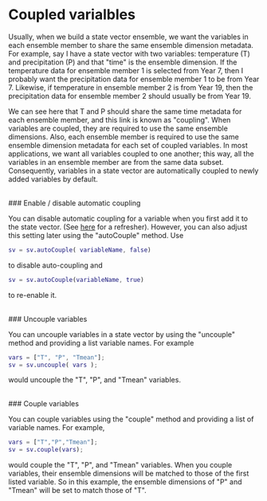 
# Coupled varialbles

Usually, when we build a state vector ensemble, we want the variables in each ensemble member to share the same ensemble dimension metadata. For example, say I have a state vector with two variables: temperature (T) and precipitation (P) and that "time" is the ensemble dimension. If the temperature data for ensemble member 1 is selected from Year 7, then I probably want the precipitation data for ensemble member 1 to be from Year 7. Likewise, if temperature in ensemble member 2 is from Year 19, then the precipitation data for ensemble member 2 should usually be from Year 19.

We can see here that T and P should share the same time metadata for each ensemble member, and this link is known as "coupling". When variables are coupled, they are required to use the same ensemble dimensions. Also, each ensemble member is required to use the same ensemble dimension metadata for each set of coupled variables. In most applications, we want all variables coupled to one another; this way, all the variables in an ensemble member are from the same data subset. Consequently, variables in a state vector are automatically coupled to newly added variables by default.

<br>
### Enable / disable automatic coupling

You can disable automatic coupling for a variable when you first add it to the state vector. (See [here](add#optional-set-auto-coupling-options) for a refresher). However, you can also adjust this setting later using the "autoCouple" method. Use
```matlab
sv = sv.autoCouple( variableName, false)
```
to disable auto-coupling and
```matlab
sv = sv.autoCouple(variableName, true)
```
to re-enable it.

<br>
### Uncouple variables

You can uncouple variables in a state vector by using the "uncouple" method and providing a list variable names. For example
```matlab
vars = ["T", "P", "Tmean"];
sv = sv.uncouple( vars );
```
would uncouple the "T", "P", and "Tmean" variables.

<br>
### Couple variables

You can couple variables using the "couple" method and providing a list of variable names. For example,
```matlab
vars = ["T","P","Tmean"];
sv = sv.couple(vars);
```
would couple the "T", "P", and "Tmean" variables. When you couple variables, their ensemble dimensions will be matched to those of the first listed variable. So in this example, the ensemble dimensions of "P" and "Tmean" will be set to match those of "T".
